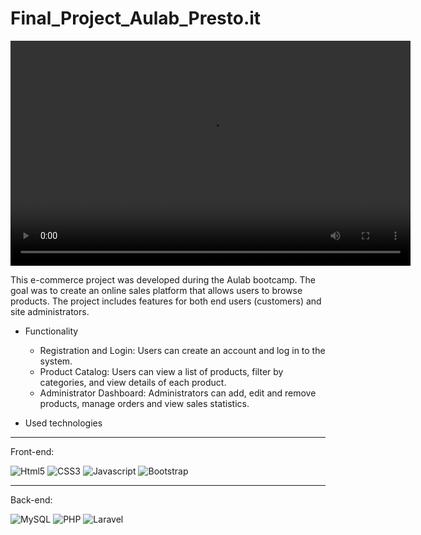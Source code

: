 # Final_Project_Aulab_Presto.it

  <video width="640" height="360" controls>
        <source src="./assets/video_masthead.mp4" type="video/mp4">
  </video>

<p>This e-commerce project was developed during the Aulab bootcamp. The goal was to create an online sales platform that allows users to browse products. The project includes features for both end users (customers) and site administrators.</p>

- Functionality
    * Registration and Login: Users can create an account and log in to the system.
    * Product Catalog: Users can view a list of products, filter by categories, and view details of each product.
    * Administrator Dashboard: Administrators can add, edit and remove products, manage orders and view sales statistics.

- Used technologies

<hr />
    Front-end:
<p>
   <img alt="Html5" src="https://img.shields.io/badge/HTML5-e64e03?style=flat-square&logo=html5&logoColor=white" />
   <img alt="CSS3" src="https://img.shields.io/badge/CSS3-1572B6?style=flat-square&logo=css3&logoColor=white" />
   <img alt="Javascript" src="https://img.shields.io/badge/JavaScript-323330?style=flat-square&logo=javascript&logoColor=F7DF1E" />
   <img alt="Bootstrap" src="https://img.shields.io/badge/Bootstrap-9b1fde?style=flat-square&logo=bootstrap&logoColor=white" />
</p>
  <hr />
  Back-end:
<p>
  <img alt="MySQL" src="https://img.shields.io/badge/MySQL-005C84?style=flat-square&logo=mysql&logoColor=white" />
  <img alt="PHP" src="https://img.shields.io/badge/PHP-777BB4?style=flat-square&logo=php&logoColor=white" />
  <img alt="Laravel" src="https://img.shields.io/badge/Laravel-C72525?style=flat-square&logo=laravel&logoColor=white" />
</p>
